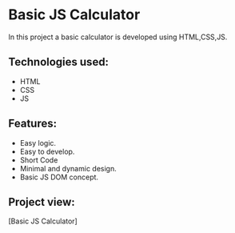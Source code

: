 # Basic JS Calculator
In this project a basic calculator is developed using HTML,CSS,JS.

## Technologies used:

  * HTML
  * CSS
  * JS

## Features:

  * Easy logic.
  * Easy to develop.
  * Short Code
  * Minimal and dynamic design.
  * Basic JS DOM concept.

## Project view:
 [Basic JS Calculator]
